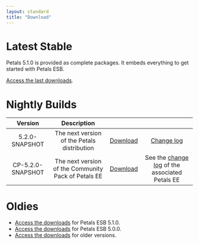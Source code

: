 ```yaml
---
layout: standard
title: "Download"
---
```


# Latest Stable

Petals 5.1.0 is provided as complete packages.
It embeds everything to get started with Petals ESB.

[Access the last downloads](download-petals-5.1.0.html).

# Nightly Builds

|     Version    |                      Description                        |   |   |
|:--------------:|:-------------------------------------------------------:|:-:|:-:|
| 5.2.0-SNAPSHOT | The next version of the Petals distribution | [Download](http://repository.ow2.org/nexus/service/local/artifact/maven/content?r=snapshots&g=org.ow2.petals&a=petals-esb-enterprise-edition&v=LATEST&p=zip) | [Change log](https://jira.petalslink.com/secure/IssueNavigator.jspa?mode=hide&requestId=10260) |
| CP-5.2.0-SNAPSHOT | The next version of the Community Pack of Petals EE | [Download](http://repository.ow2.org/nexus/service/local/artifact/maven/content?r=snapshots&g=org.ow2.petals&a=petals-community-pack&v=LATEST&p=zip) | See the [change log](https://jira.petalslink.com/secure/IssueNavigator.jspa?mode=hide&requestId=10260) of the associated Petals EE |

# Oldies

- [Access the downloads](download-petals-5.1.0.html) for Petals ESB 5.1.0.
- [Access the downloads](download-petals-5.0.0.html) for Petals ESB 5.0.0.
- [Access the downloads](download-petals-older.html) for older versions.
